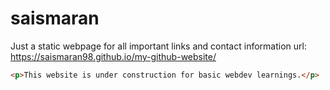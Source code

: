 # saismaran
Just a static webpage for all important links and contact information
url: https://saismaran98.github.io/my-github-website/
```html
<p>This website is under construction for basic webdev learnings.</p>
```
